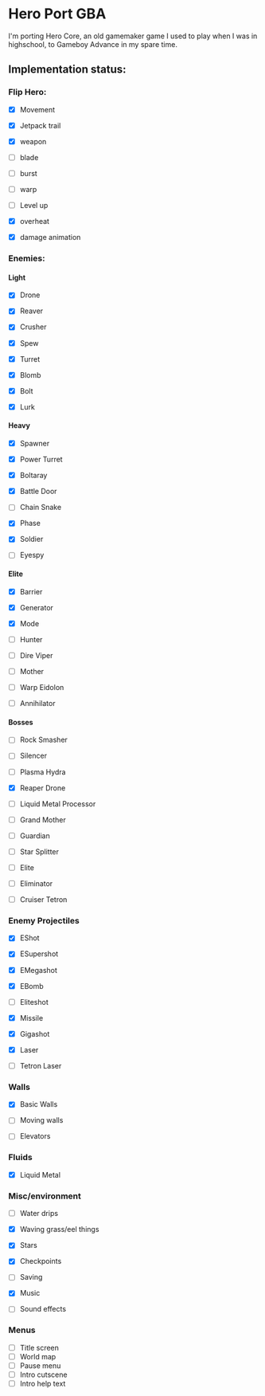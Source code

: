 # Hero Port GBA

I'm porting Hero Core, an old gamemaker game I used to play when I was in highschool, to Gameboy Advance in my spare time.

## Implementation status:

### Flip Hero:
- [x] Movement
- [x] Jetpack trail
- [x] weapon
- [ ] blade
- [ ] burst
- [ ] warp
- [ ] Level up
- [x] overheat
- [x] damage animation


### Enemies:
#### Light
- [x] Drone
- [x] Reaver
- [x] Crusher
- [x] Spew
- [x] Turret
- [x] Blomb
- [x] Bolt
- [x] Lurk


#### Heavy
- [x] Spawner
- [x] Power Turret
- [x] Boltaray
- [x] Battle Door
- [ ] Chain Snake
- [x] Phase
- [x] Soldier
- [ ] Eyespy


#### Elite
- [x] Barrier
- [x] Generator
- [x] Mode
- [ ] Hunter
- [ ] Dire Viper
- [ ] Mother
- [ ] Warp Eidolon
- [ ] Annihilator


#### Bosses
- [ ] Rock Smasher
- [ ] Silencer
- [ ] Plasma Hydra
- [x] Reaper Drone
- [ ] Liquid Metal Processor
- [ ] Grand Mother
- [ ] Guardian
- [ ] Star Splitter
- [ ] Elite
- [ ] Eliminator
- [ ] Cruiser Tetron


### Enemy Projectiles
- [x] EShot
- [x] ESupershot
- [x] EMegashot
- [x] EBomb
- [ ] Eliteshot
- [x] Missile
- [x] Gigashot
- [x] Laser
- [ ] Tetron Laser


### Walls
- [x] Basic Walls
- [ ] Moving walls
- [ ] Elevators


### Fluids
- [x] Liquid Metal


### Misc/environment
- [ ] Water drips
- [x] Waving grass/eel things
- [x] Stars
- [x] Checkpoints
- [ ] Saving
- [x] Music
- [ ] Sound effects


### Menus
- [ ] Title screen
- [ ] World map
- [ ] Pause menu
- [ ] Intro cutscene
- [ ] Intro help text
